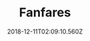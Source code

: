 ---
title: Fanfares
artist: GoGo Penguin
date: 2018-12-11T02:09:10.560Z
cover: /img/tumblr_op6u03jnrd1vfaqyoo1_1280.jpg
styles:
  - Jazz
  - Electronica
links:
  spotify: https://play.spotify.com/album/779P1LBXo4NylXQ0sHSKqT
  youtube: https://music.youtube.com/watch?v=1oE9CtmSGSE
  applemusic: https://itunes.apple.com/us/album/fanfares/572204164?uo=4
  soundcloud: ""
  bandcamp: ""
  googleplay: https://play.google.com/music/m/Bqgh3itxe2pi3sy5dk6dc4cfu4u?signup_if_needed=1
  deezer: https://www.deezer.com/album/6022301
---